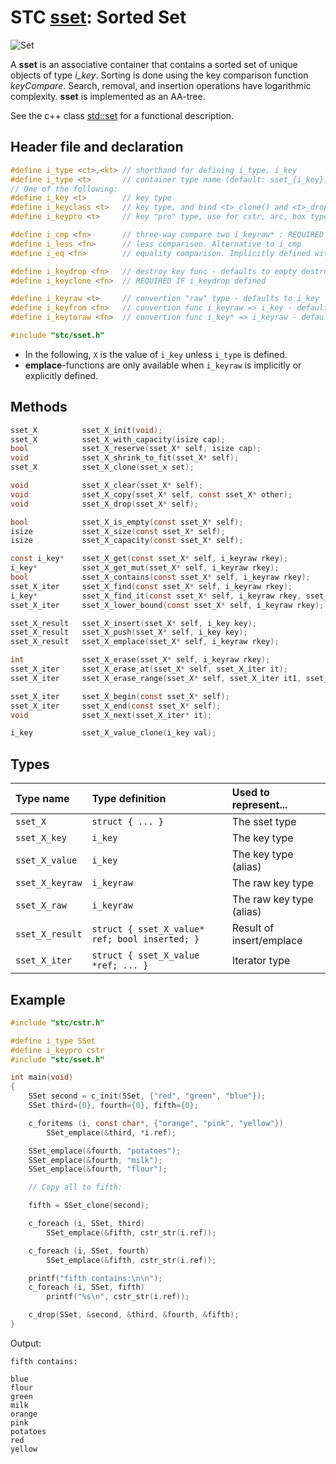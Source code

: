 # STC [sset](../include/stc/sset.h): Sorted Set
![Set](pics/sset.jpg)

A **sset** is an associative container that contains a sorted set of unique objects of type *i_key*. Sorting is done using the key comparison function *keyCompare*. Search, removal, and insertion operations have logarithmic complexity. **sset** is implemented as an AA-tree.

See the c++ class [std::set](https://en.cppreference.com/w/cpp/container/set) for a functional description.

## Header file and declaration

```c
#define i_type <ct>,<kt> // shorthand for defining i_type, i_key
#define i_type <t>       // container type name (default: sset_{i_key})
// One of the following:
#define i_key <t>        // key type
#define i_keyclass <t>   // key type, and bind <t>_clone() and <t>_drop() function names
#define i_keypro <t>     // key "pro" type, use for cstr, arc, box types

#define i_cmp <fn>       // three-way compare two i_keyraw* : REQUIRED IF i_keyraw is a non-integral type
#define i_less <fn>      // less comparison. Alternative to i_cmp
#define i_eq <fn>        // equality comparison. Implicitly defined with i_cmp, but not i_less.

#define i_keydrop <fn>   // destroy key func - defaults to empty destruct
#define i_keyclone <fn>  // REQUIRED IF i_keydrop defined

#define i_keyraw <t>     // convertion "raw" type - defaults to i_key
#define i_keyfrom <fn>   // convertion func i_keyraw => i_key - defaults to plain copy
#define i_keytoraw <fn>  // convertion func i_key* => i_keyraw - defaults to plain copy

#include "stc/sset.h"
```
- In the following, `X` is the value of `i_key` unless `i_type` is defined.
- **emplace**-functions are only available when `i_keyraw` is implicitly or explicitly defined.

## Methods

```c
sset_X          sset_X_init(void);
sset_X          sset_X_with_capacity(isize cap);
bool            sset_X_reserve(sset_X* self, isize cap);
void            sset_X_shrink_to_fit(sset_X* self);
sset_X          sset_X_clone(sset_x set);

void            sset_X_clear(sset_X* self);
void            sset_X_copy(sset_X* self, const sset_X* other);
void            sset_X_drop(sset_X* self);                                           // destructor

bool            sset_X_is_empty(const sset_X* self);
isize           sset_X_size(const sset_X* self);
isize           sset_X_capacity(const sset_X* self);

const i_key*    sset_X_get(const sset_X* self, i_keyraw rkey);                       // const get
i_key*          sset_X_get_mut(sset_X* self, i_keyraw rkey);                         // return NULL if not found
bool            sset_X_contains(const sset_X* self, i_keyraw rkey);
sset_X_iter     sset_X_find(const sset_X* self, i_keyraw rkey);
i_key*          sset_X_find_it(const sset_X* self, i_keyraw rkey, sset_X_iter* out); // return NULL if not found
sset_X_iter     sset_X_lower_bound(const sset_X* self, i_keyraw rkey);               // find closest entry >= rkey

sset_X_result   sset_X_insert(sset_X* self, i_key key);
sset_X_result   sset_X_push(sset_X* self, i_key key);                                // alias for insert()
sset_X_result   sset_X_emplace(sset_X* self, i_keyraw rkey);

int             sset_X_erase(sset_X* self, i_keyraw rkey);
sset_X_iter     sset_X_erase_at(sset_X* self, sset_X_iter it);                       // return iter after it
sset_X_iter     sset_X_erase_range(sset_X* self, sset_X_iter it1, sset_X_iter it2);  // return updated it2

sset_X_iter     sset_X_begin(const sset_X* self);
sset_X_iter     sset_X_end(const sset_X* self);
void            sset_X_next(sset_X_iter* it);

i_key           sset_X_value_clone(i_key val);
```

## Types

| Type name         | Type definition                                 | Used to represent...        |
|:------------------|:------------------------------------------------|:----------------------------|
| `sset_X`          | `struct { ... }`                                | The sset type               |
| `sset_X_key`      | `i_key`                                         | The key type                |
| `sset_X_value`    | `i_key`                                         | The key type (alias)        |
| `sset_X_keyraw`   | `i_keyraw`                                      | The raw key type            |
| `sset_X_raw`      | `i_keyraw`                                      | The raw key type (alias)    |
| `sset_X_result`   | `struct { sset_X_value* ref; bool inserted; }`  | Result of insert/emplace    |
| `sset_X_iter`     | `struct { sset_X_value *ref; ... }`             | Iterator type               |

## Example
```c
#include "stc/cstr.h"

#define i_type SSet
#define i_keypro cstr
#include "stc/sset.h"

int main(void)
{
    SSet second = c_init(SSet, {"red", "green", "blue"});
    SSet third={0}, fourth={0}, fifth={0};

    c_foritems (i, const char*, {"orange", "pink", "yellow"})
        SSet_emplace(&third, *i.ref);

    SSet_emplace(&fourth, "potatoes");
    SSet_emplace(&fourth, "milk");
    SSet_emplace(&fourth, "flour");

    // Copy all to fifth:

    fifth = SSet_clone(second);

    c_foreach (i, SSet, third)
        SSet_emplace(&fifth, cstr_str(i.ref));

    c_foreach (i, SSet, fourth)
        SSet_emplace(&fifth, cstr_str(i.ref));

    printf("fifth contains:\n\n");
    c_foreach (i, SSet, fifth)
        printf("%s\n", cstr_str(i.ref));

    c_drop(SSet, &second, &third, &fourth, &fifth);
}
```
Output:
```
fifth contains:

blue
flour
green
milk
orange
pink
potatoes
red
yellow
```
